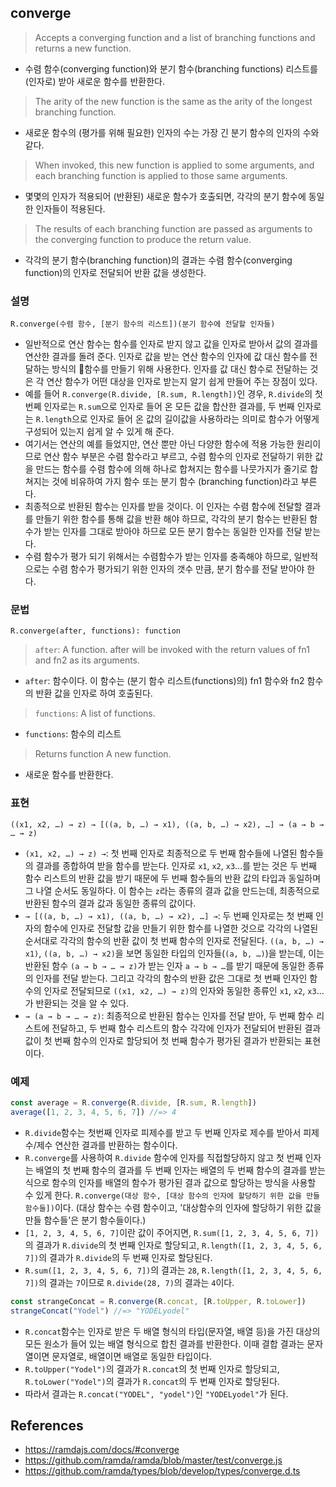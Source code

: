 ## converge

> Accepts a converging function and a list of branching functions and returns a new function. 
- 수렴 함수(converging function)와 분기 함수(branching functions) 리스트를 (인자로) 받아 새로운 함수를 반환한다.
> The arity of the new function is the same as the arity of the longest branching function.
- 새로운 함수의 (평가를 위해 필요한) 인자의 수는 가장 긴 분기 함수의 인자의 수와 같다.
> When invoked, this new function is applied to some arguments, and each branching function is applied to those same arguments.
- 몇몇의 인자가 적용되어 (반환된) 새로운 함수가 호출되면, 각각의 분기 함수에 동일한 인자들이 적용된다.
> The results of each branching function are passed as arguments to the converging function to produce the return value.
- 각각의 분기 함수(branching function)의 결과는 수렴 함수(converging function)의 인자로 전달되어 반환 값을 생성한다.

### 설명
```
R.converge(수렴 함수, [분기 함수의 리스트])(분기 함수에 전달할 인자들)
```
- 일반적으로 연산 함수는 함수를 인자로 받지 않고 값을 인자로 받아서 값의 결과를 연산한 결과를 돌려 준다. 인자로 값을 받는 연산 함수의 인자에 값 대신 함수를 전달하는 방식의 함수를 만들기 위해 사용한다. 인자를 값 대신 함수로 전달하는 것은 각 연산 함수가 어떤 대상을 인자로 받는지 알기 쉽게 만들어 주는 장점이 있다.
- 예를 들어 `R.converge(R.divide, [R.sum, R.length])`인 경우, `R.divide`의 첫 번쩨 인자로는 `R.sum`으로 인자로 들어 온 모든 값을 합산한 결과를, 두 번째 인자로는 `R.length`으로 인자로 들어 온 값의 길이값을 사용하라는 의미로 함수가 어떻게 구성되어 있는지 쉽게 알 수 있게 해 준다.
- 여기서는 연산의 예를 들었지만, 연산 뿐만 아닌 다양한 함수에 적용 가능한 원리이므로 연산 함수 부분은 수렴 함수라고 부르고, 수렴 함수의 인자로 전달하기 위한 값을 만드는 함수를 수렴 함수에 의해 하나로 합쳐지는 함수를 나뭇가지가 줄기로 합쳐지는 것에 비유하여 가지 함수 또는 분기 함수 (branching function)라고 부른다.
- 최종적으로 반환된 함수는 인자를 받을 것이다. 이 인자는 수렴 함수에 전달할 결과를 만들기 위한 함수를 통해 값을 반환 해야 하므로, 각각의 분기 함수는 반환된 함수가 받는 인자를 그대로 받아야 하므로 모든 분기 함수는 동일한 인자를 전달 받는다.
- 수렴 함수가 평가 되기 위해서는 수렴함수가 받는 인자를 충족해야 하므로, 일반적으로는 수렴 함수가 평가되기 위한 인자의 갯수 만큼, 분기 함수를 전달 받아야 한다.

### 문법
```
R.converge(after, functions): function
```
> `after`: A function. after will be invoked with the return values of fn1 and fn2 as its arguments.
- `after`: 함수이다. 이 함수는 (분기 함수 리스트(functions)의) fn1 함수와 fn2 함수의 반환 값을 인자로 하여 호출된다.
> `functions`: A list of functions.
- `functions`: 함수의 리스트
> Returns function A new function.
- 새로운 함수를 반환한다.

### 표현
```
((x1, x2, …) → z) → [((a, b, …) → x1), ((a, b, …) → x2), …] → (a → b → … → z)
```
- `(x1, x2, …) → z) →`: 첫 번째 인자로 최종적으로 두 번째 함수들에 나열된 함수들의 결과를 종합하여 받을 함수를 받는다. 인자로 `x1`, `x2`, `x3`...를 받는 것은 두 번째 함수 리스트의 반환 값을 받기 때문에 두 번째 함수들의 반환 값의 타입과 동일하며 그 나열 순서도 동일하다. 이 함수는 `z`라는 종류의 결과 값을 만드는데, 최종적으로 반환된 함수의 결과 값과 동일한 종류의 값이다.
- `→ [((a, b, …) → x1), ((a, b, …) → x2), …] →`: 두 번째 인자로는 첫 번째 인자의 함수에 인자로 전달할 값을 만들기 위한 함수를 나열한 것으로 각각의 나열된 순서대로 각각의 함수의 반환 값이 첫 번째 함수의 인자로 전달된다. `((a, b, …) → x1)`, `((a, b, …) → x2)`을 보면 동일한 타입의 인자들(`(a, b, …)`)을 받는데, 이는 반환된 함수 `(a → b → … → z)`가 받는 인자 `a → b → …`를 받기 때문에 동일한 종류의 인자를 전달 받는다. 그리고 각각의 함수의 반환 값은 그대로 첫 번째 인자인 함수의 인자로 전달되므로 `((x1, x2, …) → z)`의 인자와 동일한 종류인 `x1`, `x2`, `x3`...가 반환되는 것을 알 수 있다.
- `→ (a → b → … → z)`: 최종적으로 반환된 함수는 인자를 전달 받아, 두 번째 함수 리스트에 전달하고, 두 번째 함수 리스트의 함수 각각에 인자가 전달되어 반환된 결과 값이 첫 번째 함수의 인자로 할당되어 첫 번째 함수가 평가된 결과가 반환되는 표현이다.

### 예제
```js
const average = R.converge(R.divide, [R.sum, R.length])
average([1, 2, 3, 4, 5, 6, 7]) //=> 4
```
- `R.divide`함수는 첫번째 인자로 피제수를 받고 두 번째 인자로 제수를 받아서 피제수/제수 연산한 결과를 반환하는 함수이다.
- `R.converge`를 사용하여 `R.divide` 함수에 인자를 직접할당하지 않고 첫 번째 인자는 배열의 첫 번째 함수의 결과를 두 번째 인자는 배열의 두 번째 함수의 결과를 받는 식으로 함수의 인자를 배열의 함수가 평가된 결과 값으로 할당하는 방식을 사용할 수 있게 한다. `R.converge(대상 함수, [대상 함수의 인자에 할당하기 위한 값을 만들 함수들])`이다. (대상 함수는 수렴 함수이고, '대상함수의 인자에 할당하기 위한 값을 만들 함수들'은 분기 함수들이다.)
- `[1, 2, 3, 4, 5, 6, 7]`이란 값이 주어지면, `R.sum([1, 2, 3, 4, 5, 6, 7])`의 결과가 `R.divide`의 첫 번째 인자로 할당되고, `R.length([1, 2, 3, 4, 5, 6, 7])`의 결과가 `R.divide`의 두 번째 인자로 할당된다.
- `R.sum([1, 2, 3, 4, 5, 6, 7])`의 결과는 `28`, `R.length([1, 2, 3, 4, 5, 6, 7])`의 결과는 `7`이므로 `R.divide(28, 7)`의 결과는 `4`이다.

```js
const strangeConcat = R.converge(R.concat, [R.toUpper, R.toLower])
strangeConcat("Yodel") //=> "YODELyodel"
```
- `R.concat`함수는 인자로 받은 두 배열 형식의 타입(문자열, 배열 등)을 가진 대상의 모든 원소가 들어 있는 배열 형식으로 합친 결과를 반환한다. 이때 결합 결과는 문자열이면 문자열로, 배열이면 배열로 동일한 타입이다.
- `R.toUpper("Yodel")`의 결과가 `R.concat`의 첫 번째 인자로 할당되고, `R.toLower("Yodel")`의 결과가 `R.concat`의 두 번째 인자로 할당된다.
- 따라서 결과는 `R.concat("YODEL", "yodel")`인 `"YODELyodel"`가 된다.

## References
- https://ramdajs.com/docs/#converge
- https://github.com/ramda/ramda/blob/master/test/converge.js
- https://github.com/ramda/types/blob/develop/types/converge.d.ts

